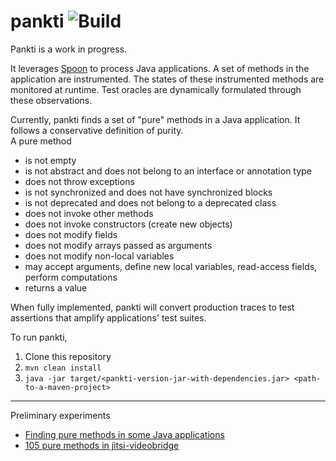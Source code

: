 # pankti ![Build](https://github.com/castor-software/pankti//workflows/build-on-push/badge.svg)

Pankti is a work in progress.

It leverages [Spoon](http://spoon.gforge.inria.fr/index.html) to process Java applications. A set of methods in the application are instrumented. The states of these instrumented methods are monitored at runtime. Test oracles are dynamically formulated through these observations.

Currently, pankti finds a set of "pure" methods in a Java application. It follows a conservative definition of purity.\
A pure method
- is not empty
- is not abstract and does not belong to an interface or annotation type
- does not throw exceptions
- is not synchronized and does not have synchronized blocks
- is not deprecated and does not belong to a deprecated class
- does not invoke other methods
- does not invoke constructors (create new objects)
- does not modify fields
- does not modify arrays passed as arguments
- does not modify non-local variables
- may accept arguments, define new local variables, read-access fields, perform computations
- returns a value

When fully implemented, pankti will convert production traces to test assertions that amplify applications' test suites.

To run pankti,

1. Clone this repository
2. `mvn clean install`
3. `java -jar target/<pankti-version-jar-with-dependencies.jar> <path-to-a-maven-project>`
___

Preliminary experiments
- [Finding pure methods in some Java applications](https://github.com/Deee92/journal/blob/master/notes/pankti-analysis.md)
- [105 pure methods in jitsi-videobridge](https://github.com/Deee92/journal/blob/master/notes/jitsi-analysis.md)

